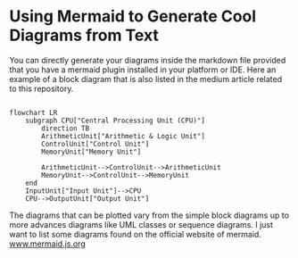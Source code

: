 # Using Mermaid to Generate Cool Diagrams from Text

You can directly generate your diagrams inside the markdown file provided that you have a mermaid plugin installed in your platform or IDE.
Here an example of a block diagram that is also listed in the medium article related to this repository.

```Mermaid

flowchart LR
    subgraph CPU["Central Processing Unit (CPU)"]
        direction TB
        ArithmeticUnit["Arithmetic & Logic Unit"]
        ControlUnit["Control Unit"]
        MemoryUnit["Memory Unit"]
        
        ArithmeticUnit-->ControlUnit-->ArithmeticUnit
        MemoryUnit-->ControlUnit-->MemoryUnit
    end
    InputUnit["Input Unit"]-->CPU 
    CPU-->OutputUnit["Output Unit"]

```

The diagrams that can be plotted vary from the simple block diagrams up to more advances diagrams like UML classes or sequence diagrams. I just want to list some diagrams found on the official website of mermaid. www.mermaid.js.org